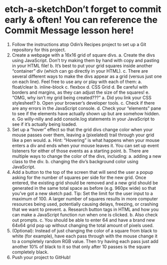 # etch-a-sketchDon’t forget to commit early & often! You can reference the Commit Message lesson here!

1. Follow the instructions atop Odin’s Recipes project to set up a Git repository for this project.
2. Create a webpage with a 16x16 grid of square divs.
    a. Create the divs using JavaScript. Don’t try making them by hand with copy and pasting in your HTML file!
    b. It’s best to put your grid squares inside another “container” div (which can go directly in your HTML).
    c. There are several different ways to make the divs appear as a grid (versus just one on each line). Feel free to use any or play with each of them:
     a. float/clear
     b. inline-block
     c. flexbox
     d. CSS Grid
    d. Be careful with borders and margins, as they can adjust the size of the squares!
    e. “OMG, why isn’t my grid being created???”
     a. Did you link your CSS stylesheet?
     b. Open your browser’s developer tools.
     c. Check if there are any errors in the JavaScript console.
     d. Check your “elements” pane to see if the elements have actually shown up but are somehow hidden.
     e. Go willy-nilly and add console.log statements in your JavaScript to see if it’s actually being loaded.
3. Set up a “hover” effect so that the grid divs change color when your mouse passes over them, leaving a (pixelated) trail through your grid like a pen would.
    a. Hint: “Hovering” is what happens when your mouse enters a div and ends when your mouse leaves it. You can set up event listeners for either of those events as a starting point.
    b. There are multiple ways to change the color of the divs, including:
     a. adding a new class to the div.
     b. changing the div’s background color using JavaScript.
4. Add a button to the top of the screen that will send the user a popup asking for the number of squares per side for the new grid. Once entered, the existing grid should be removed and a new grid should be generated in the same total space as before (e.g. 960px wide) so that you’ve got a new sketch pad. Tip: Set the limit for the user input to a maximum of 100. A larger number of squares results in more computer resources being used, potentially causing delays, freezing, or crashing that we want to prevent.
    a. Research button tags in HTML and how you can make a JavaScript function run when one is clicked.
    b. Also check out prompts.
    c. You should be able to enter 64 and have a brand new 64x64 grid pop up without changing the total amount of pixels used.
5. (Optional): Instead of just changing the color of a square from black to white (for example), have each pass through with the mouse change it to a completely random RGB value. Then try having each pass just add another 10% of black to it so that only after 10 passes is the square completely black.
6. Push your project to GitHub!